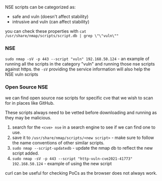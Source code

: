 
NSE scripts can be categorized as:
- safe and vuln (doesn't affect stability)
- intrusive and vuln (can affect stability)

you can check these properties with `cat /usr/share/nmap/scripts/script.db | grep \"\"vuln\""`

### NSE

`sudo nmap -sV -p 443 --script "vuln" 192.168.50.124` - an example of running all the scripts in the category "vuln" and running those nse scripts against https. the `-sV` providing the service information will also help the NSE vuln scripts


### Open Source NSE

we can find open source nse scripts for specific cve that we wish to scan for in places like GitHub.

These scripts always need to be vetted before downloading and running as they may be malicious.

1. search for the `<cve> nse` in a search engine to see if we can find one to use.
2. save it to `/usr/share/nmap/scripts/<new script>` - make sure to follow the name conventions of other similar scripts.
3. `sudo nmap --script-updatedb` - update the nmap db to reflect the new script added.
4. `sudo nmap -sV -p 443 --script "http-vuln-cve2021-41773" 192.168.50.124` - example of using the new script

curl can be useful for checking PoCs as the browser does not always work.
